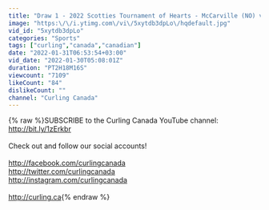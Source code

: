 ```yaml
---
title: "Draw 1 - 2022 Scotties Tournament of Hearts - McCarville (NO) vs. Carey (WC2)"
image: "https:\/\/i.ytimg.com\/vi\/5xytdb3dpLo\/hqdefault.jpg"
vid_id: "5xytdb3dpLo"
categories: "Sports"
tags: ["curling","canada","canadian"]
date: "2022-01-31T06:53:54+03:00"
vid_date: "2022-01-30T05:08:01Z"
duration: "PT2H18M16S"
viewcount: "7109"
likeCount: "84"
dislikeCount: ""
channel: "Curling Canada"
---
```

{% raw %}SUBSCRIBE to the Curling Canada YouTube channel: <a rel="nofollow" target="blank" href="http://bit.ly/1zErkbr">http://bit.ly/1zErkbr</a><br /><br />Check out and follow our social accounts!<br /><br /><a rel="nofollow" target="blank" href="http://facebook.com/curlingcanada">http://facebook.com/curlingcanada</a><br /><a rel="nofollow" target="blank" href="http://twitter.com/curlingcanada">http://twitter.com/curlingcanada</a><br /><a rel="nofollow" target="blank" href="http://instagram.com/curlingcanada">http://instagram.com/curlingcanada</a><br /><br /><a rel="nofollow" target="blank" href="http://curling.ca">http://curling.ca</a>{% endraw %}
